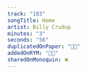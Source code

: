 ```yaml
---
track: "183"
songTitle: Home
artist: Billy Crudup
minutes: "3"
seconds: "56"
duplicatedOnPaper: "👍🏻"
addedOnRYM: "👍🏻"
sharedOnMonoquin: ❌
---
```

